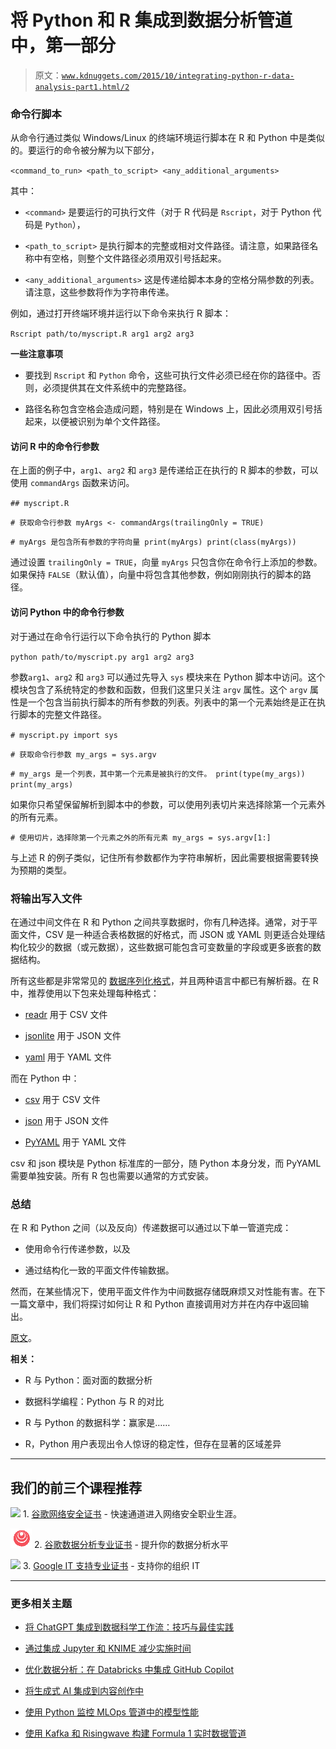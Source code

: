 # 将 Python 和 R 集成到数据分析管道中，第一部分

> 原文：[`www.kdnuggets.com/2015/10/integrating-python-r-data-analysis-part1.html/2`](https://www.kdnuggets.com/2015/10/integrating-python-r-data-analysis-part1.html/2)

### 命令行脚本

从命令行通过类似 Windows/Linux 的终端环境运行脚本在 R 和 Python 中是类似的。要运行的命令被分解为以下部分，

`<command_to_run> <path_to_script> <any_additional_arguments>`

其中：

+   `<command>` 是要运行的可执行文件（对于 R 代码是 `Rscript`，对于 Python 代码是 `Python`），

+   `<path_to_script>` 是执行脚本的完整或相对文件路径。请注意，如果路径名称中有空格，则整个文件路径必须用双引号括起来。

+   `<any_additional_arguments>` 这是传递给脚本本身的空格分隔参数的列表。请注意，这些参数将作为字符串传递。

例如，通过打开终端环境并运行以下命令来执行 R 脚本：

`Rscript path/to/myscript.R arg1 arg2 arg3`

**一些注意事项**

+   要找到 `Rscript` 和 `Python` 命令，这些可执行文件必须已经在你的路径中。否则，必须提供其在文件系统中的完整路径。

+   路径名称包含空格会造成问题，特别是在 Windows 上，因此必须用双引号括起来，以便被识别为单个文件路径。

#### 访问 R 中的命令行参数

在上面的例子中，`arg1`、`arg2` 和 `arg3` 是传递给正在执行的 R 脚本的参数，可以使用 `commandArgs` 函数来访问。

`## myscript.R`

`# 获取命令行参数 myArgs <- commandArgs(trailingOnly = TRUE)`

`# myArgs 是包含所有参数的字符向量 print(myArgs) print(class(myArgs))`

通过设置 `trailingOnly = TRUE`，向量 `myArgs` 只包含你在命令行上添加的参数。如果保持 `FALSE`（默认值），向量中将包含其他参数，例如刚刚执行的脚本的路径。

#### 访问 Python 中的命令行参数

对于通过在命令行运行以下命令执行的 Python 脚本

`python path/to/myscript.py arg1 arg2 arg3`

参数`arg1`、`arg2` 和 `arg3` 可以通过先导入 `sys` 模块来在 Python 脚本中访问。这个模块包含了系统特定的参数和函数，但我们这里只关注 `argv` 属性。这个 `argv` 属性是一个包含当前执行脚本的所有参数的列表。列表中的第一个元素始终是正在执行脚本的完整文件路径。

`# myscript.py import sys`

`# 获取命令行参数 my_args = sys.argv`

`# my_args 是一个列表，其中第一个元素是被执行的文件。 print(type(my_args)) print(my_args)`

如果你只希望保留解析到脚本中的参数，可以使用列表切片来选择除第一个元素外的所有元素。

`# 使用切片，选择除第一个元素之外的所有元素 my_args = sys.argv[1:]`

与上述 R 的例子类似，记住所有参数都作为字符串解析，因此需要根据需要转换为预期的类型。

### 将输出写入文件

在通过中间文件在 R 和 Python 之间共享数据时，你有几种选择。通常，对于平面文件，CSV 是一种适合表格数据的好格式，而 JSON 或 YAML 则更适合处理结构化较少的数据（或元数据），这些数据可能包含可变数量的字段或更多嵌套的数据结构。

所有这些都是非常常见的 [数据序列化格式](https://en.wikipedia.org/wiki/Serialization)，并且两种语言中都已有解析器。在 R 中，推荐使用以下包来处理每种格式：

+   [readr](https://cran.r-project.org/web/packages/readr/index.html) 用于 CSV 文件

+   [jsonlite](https://cran.r-project.org/web/packages/jsonlite/index.html) 用于 JSON 文件

+   [yaml](http://cran.fhcrc.org/web/packages/yaml/index.html) 用于 YAML 文件

而在 Python 中：

+   [csv](https://docs.Python.org/3/library/csv.html) 用于 CSV 文件

+   [json](https://docs.Python.org/3/library/json.html) 用于 JSON 文件

+   [PyYAML](http://pyyaml.org/wiki/PyYAMLDocumentation) 用于 YAML 文件

csv 和 json 模块是 Python 标准库的一部分，随 Python 本身分发，而 PyYAML 需要单独安装。所有 R 包也需要以通常的方式安装。

### 总结

在 R 和 Python 之间（以及反向）传递数据可以通过以下单一管道完成：

+   使用命令行传递参数，以及

+   通过结构化一致的平面文件传输数据。

然而，在某些情况下，使用平面文件作为中间数据存储既麻烦又对性能有害。在下一篇文章中，我们将探讨如何让 R 和 Python 直接调用对方并在内存中返回输出。

[原文](http://www.mango-solutions.com/wp/2015/10/integrating-python-and-r-into-a-data-analysis-pipeline-part-1/)。

**相关：**

+   R 与 Python：面对面的数据分析

+   数据科学编程：Python 与 R 的对比

+   R 与 Python 的数据科学：赢家是……

+   R，Python 用户表现出令人惊讶的稳定性，但存在显著的区域差异

* * *

## 我们的前三个课程推荐

![](img/0244c01ba9267c002ef39d4907e0b8fb.png) 1\. [谷歌网络安全证书](https://www.kdnuggets.com/google-cybersecurity) - 快速通道进入网络安全职业生涯。

![](img/e225c49c3c91745821c8c0368bf04711.png) 2\. [谷歌数据分析专业证书](https://www.kdnuggets.com/google-data-analytics) - 提升你的数据分析水平

![](img/0244c01ba9267c002ef39d4907e0b8fb.png) 3\. [Google IT 支持专业证书](https://www.kdnuggets.com/google-itsupport) - 支持你的组织 IT

* * *

### 更多相关主题

+   [将 ChatGPT 集成到数据科学工作流：技巧与最佳实践](https://www.kdnuggets.com/2023/05/integrating-chatgpt-data-science-workflows-tips-best-practices.html)

+   [通过集成 Jupyter 和 KNIME 减少实施时间](https://www.kdnuggets.com/2021/12/cutting-implementation-time-integrating-jupyter-knime.html)

+   [优化数据分析：在 Databricks 中集成 GitHub Copilot](https://www.kdnuggets.com/optimizing-data-analytics-integrating-github-copilot-in-databricks)

+   [将生成式 AI 集成到内容创作中](https://www.kdnuggets.com/integrating-generative-ai-in-content-creation)

+   [使用 Python 监控 MLOps 管道中的模型性能](https://www.kdnuggets.com/2023/05/monitor-model-performance-mlops-pipeline-python.html)

+   [使用 Kafka 和 Risingwave 构建 Formula 1 实时数据管道](https://www.kdnuggets.com/building-a-formula-1-streaming-data-pipeline-with-kafka-and-risingwave)
